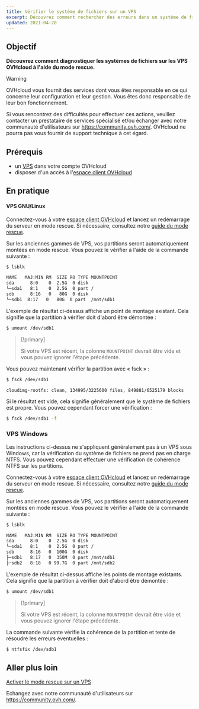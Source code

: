 ```yaml
---
title: Vérifier le système de fichiers sur un VPS
excerpt: Découvrez comment rechercher des erreurs dans un système de fichiers en mode rescue
updated: 2021-04-20
---
```


## Objectif

**Découvrez comment diagnostiquer les systèmes de fichiers sur les VPS OVHcloud à l'aide du mode rescue.**

> [!warning]
>OVHcloud vous fournit des services dont vous êtes responsable en ce qui concerne leur configuration et leur gestion. Vous êtes donc responsable de leur bon fonctionnement.
>
>Si vous rencontrez des difficultés pour effectuer ces actions, veuillez contacter un prestataire de services spécialisé et/ou échanger avec notre communauté d'utilisateurs sur <https://community.ovh.com/>. OVHcloud ne pourra pas vous fournir de support technique à cet égard.
>

## Prérequis

- un [VPS](https://www.ovhcloud.com/fr-ca/vps/) dans votre compte OVHcloud
- disposer d'un accès à l'[espace client OVHcloud](https://ca.ovh.com/auth/?action=gotomanager&from=https://www.ovh.com/ca/fr/&ovhSubsidiary=qc)

## En pratique

#### VPS GNU/Linux

Connectez-vous à votre [espace client OVHcloud](https://ca.ovh.com/auth/?action=gotomanager&from=https://www.ovh.com/ca/fr/&ovhSubsidiary=qc) et lancez un redémarrage du serveur en mode rescue. Si nécessaire, consultez notre [guide du mode rescue](/pages/bare_metal_cloud/virtual_private_servers/rescue).

Sur les anciennes gammes de VPS, vos partitions seront automatiquement montées en mode rescue. Vous pouvez le vérifier à l'aide de la commande suivante :

```bash
$ lsblk

NAME   MAJ:MIN RM  SIZE RO TYPE MOUNTPOINT
sda      8:0    0  2.5G  0 disk
└─sda1   8:1    0  2.5G  0 part /
sdb      8:16   0   80G  0 disk
└─sdb1  8:17   0   80G  0 part  /mnt/sdb1
```

L'exemple de résultat ci-dessus affiche un point de montage existant. Cela signifie que la partition à vérifier doit d'abord être démontée :

```bash
$ umount /dev/sdb1
```

> [!primary]
>
> Si votre VPS est récent, la colonne `MOUNTPOINT` devrait être vide et vous pouvez ignorer l'étape précédente.

Vous pouvez maintenant vérifier la partition avec « fsck » :

```bash
$ fsck /dev/sdb1

cloudimg-rootfs: clean, 134995/3225600 files, 849881/6525179 blocks
```

Si le résultat est vide, cela signifie généralement que le système de fichiers est propre. Vous pouvez cependant forcer une vérification :

```bash
$ fsck /dev/sdb1 -f
```

### VPS Windows

Les instructions ci-dessus ne s'appliquent généralement pas à un VPS sous Windows, car la vérification du système de fichiers ne prend pas en charge NTFS. Vous pouvez cependant effectuer une vérification de cohérence NTFS sur les partitions.

Connectez-vous à votre [espace client OVHcloud](https://ca.ovh.com/auth/?action=gotomanager&from=https://www.ovh.com/ca/fr/&ovhSubsidiary=qc) et lancez un redémarrage du serveur en mode rescue. Si nécessaire, consultez notre [guide du mode rescue](/pages/bare_metal_cloud/virtual_private_servers/rescue).

Sur les anciennes gammes de VPS, vos partitions seront automatiquement montées en mode rescue. Vous pouvez le vérifier à l'aide de la commande suivante :

```bash
$ lsblk

NAME   MAJ:MIN RM  SIZE RO TYPE MOUNTPOINT
sda      8:0    0  2.5G  0 disk
└─sda1   8:1    0  2.5G  0 part /
sdb      8:16   0  100G  0 disk
├─sdb1   8:17   0  350M  0 part /mnt/sdb1
├─sdb2   8:18   0 99.7G  0 part /mnt/sdb2
```

L'exemple de résultat ci-dessus affiche les points de montage existants. Cela signifie que la partition à vérifier doit d'abord être démontée :

```bash
$ umount /dev/sdb1
```

> [!primary]
>
> Si votre VPS est récent, la colonne `MOUNTPOINT` devrait être vide et vous pouvez ignorer l'étape précédente.

La commande suivante vérifie la cohérence de la partition et tente de résoudre les erreurs éventuelles :

```bash
$ ntfsfix /dev/sdb1
```

## Aller plus loin

[Activer le mode rescue sur un VPS](/pages/bare_metal_cloud/virtual_private_servers/rescue)

Echangez avec notre communauté d'utilisateurs sur <https://community.ovh.com/>.
